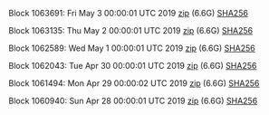 Block 1063691: Fri May  3 00:00:01 UTC 2019 [zip](https://dash-bootstrap.ams3.digitaloceanspaces.com/mainnet/2019-05-03/bootstrap.dat.zip) (6.6G) [SHA256](https://dash-bootstrap.ams3.digitaloceanspaces.com/mainnet/2019-05-03/sha256.txt)

Block 1063135: Thu May  2 00:00:01 UTC 2019 [zip](https://dash-bootstrap.ams3.digitaloceanspaces.com/mainnet/2019-05-02/bootstrap.dat.zip) (6.6G) [SHA256](https://dash-bootstrap.ams3.digitaloceanspaces.com/mainnet/2019-05-02/sha256.txt)

Block 1062589: Wed May  1 00:00:01 UTC 2019 [zip](https://dash-bootstrap.ams3.digitaloceanspaces.com/mainnet/2019-05-01/bootstrap.dat.zip) (6.6G) [SHA256](https://dash-bootstrap.ams3.digitaloceanspaces.com/mainnet/2019-05-01/sha256.txt)

Block 1062043: Tue Apr 30 00:00:01 UTC 2019 [zip](https://dash-bootstrap.ams3.digitaloceanspaces.com/mainnet/2019-04-30/bootstrap.dat.zip) (6.6G) [SHA256](https://dash-bootstrap.ams3.digitaloceanspaces.com/mainnet/2019-04-30/sha256.txt)

Block 1061494: Mon Apr 29 00:00:02 UTC 2019 [zip](https://dash-bootstrap.ams3.digitaloceanspaces.com/mainnet/2019-04-29/bootstrap.dat.zip) (6.6G) [SHA256](https://dash-bootstrap.ams3.digitaloceanspaces.com/mainnet/2019-04-29/sha256.txt)

Block 1060940: Sun Apr 28 00:00:01 UTC 2019 [zip](https://dash-bootstrap.ams3.digitaloceanspaces.com/mainnet/2019-04-28/bootstrap.dat.zip) (6.6G) [SHA256](https://dash-bootstrap.ams3.digitaloceanspaces.com/mainnet/2019-04-28/sha256.txt)
